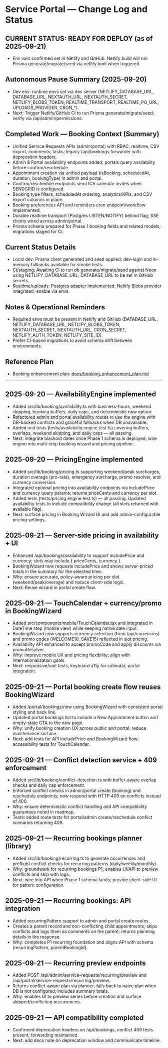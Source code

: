 # Service Portal — Change Log and Status

## CURRENT STATUS: READY FOR DEPLOY (as of 2025-09-21)
- Env vars confirmed set in Netlify and GitHub. Netlify build will run Prisma generate/migrate/seed via netlify.toml when triggered.

## Autonomous Pause Summary (2025-09-20)
- Dev env: runtime envs set via dev server (NETLIFY_DATABASE_URL, DATABASE_URL, NEXTAUTH_URL, NEXTAUTH_SECRET, NETLIFY_BLOBS_TOKEN, REALTIME_TRANSPORT, REALTIME_PG_URL, UPLOADS_PROVIDER, CRON_*).
- Next: Trigger Netlify/GitHub CI to run Prisma generate/migrate/seed; verify via /api/admin/permissions.

## Completed Work — Booking Context (Summary)
- Unified Service Requests APIs (admin/portal) with RBAC, realtime, CSV export, comments, tasks; legacy /api/bookings forwarder with deprecation headers.
- Admin & Portal availability endpoints added; portals query availability before confirm/reschedule.
- Appointment creation via unified payload (isBooking, scheduledAt, duration, bookingType) in admin and portal.
- Confirm/reschedule endpoints send ICS calendar invites when SENDGRID is configured.
- Booking type filters, scheduledAt ordering, analytics/KPIs, and CSV export columns in place.
- Booking preferences API and reminders cron endpoint/workflow implemented.
- Durable realtime transport (Postgres LISTEN/NOTIFY) behind flag; SSE clients wired across admin/portal.
- Prisma schema prepared for Phase 1 booking fields and related models; migrations staged for CI.

## Current Status Details
- Local dev: Prisma client generated and seed applied; dev-login and in-memory fallbacks available for smoke tests.
- CI/staging: Awaiting CI to run db generate/migrate/seed against Neon using NETLIFY_DATABASE_URL; DATABASE_URL to be set in GitHub secrets.
- Realtime/uploads: Postgres adapter implemented; Netlify Blobs provider integrated; enable via envs.

## Notes & Operational Reminders
- Required envs must be present in Netlify and GitHub (DATABASE_URL, NETLIFY_DATABASE_URL, NETLIFY_BLOBS_TOKEN, NEXTAUTH_SECRET, NEXTAUTH_URL, CRON_SECRET, NETLIFY_AUTH_TOKEN, NETLIFY_SITE_ID).
- Prefer CI-based migrations to avoid schema drift between environments.

## Reference Plan
- Booking enhancement plan: [docs/booking_enhancement_plan.md](./booking_enhancement_plan.md)

---

## 2025-09-20 — AvailabilityEngine implemented
- Added src/lib/booking/availability.ts with business-hours, weekend skipping, booking buffers, daily caps, and deterministic now option.
- Refactored admin and portal availability routes to use the engine with DB-backed conflicts and graceful fallbacks when DB unavailable.
- Added unit tests (tests/availability.engine.test.ts) covering buffers, overlaps, weekend skipping, and daily caps — all passing.
- Next: integrate blackout dates once Phase 1 schema is deployed; wire engine into multi-step booking wizard and pricing pipeline.

## 2025-09-20 — PricingEngine implemented
- Added src/lib/booking/pricing.ts supporting weekend/peak surcharges, duration overage (pro-rata), emergency surcharge, promo resolver, and currency conversion.
- Integrated optional pricing into availability endpoints via includePrice and currency query params; returns priceCents and currency per slot.
- Added tests (tests/pricing.engine.test.ts) — all passing. Updated availability tests to include compatibility change (all slots returned with available flag).
- Next: surface pricing in Booking Wizard UI and add admin-configurable pricing settings.

## 2025-09-21 — Server-side pricing in availability + UI
- Enhanced /api/bookings/availability to support includePrice and currency; slots may include { priceCents, currency }.
- BookingWizard now requests includePrice and shows server-priced totals in the summary for the selected time.
- Why: ensure accurate, policy-aware pricing per slot (weekend/peak/overage) and reduce client-side logic.
- Next: Reuse wizard in portal create flow.

## 2025-09-21 — TouchCalendar + currency/promo in BookingWizard
- Added src/components/mobile/TouchCalendar.tsx and integrated in DateTime step (mobile view) while keeping native date input.
- BookingWizard now supports currency selection (from /api/currencies) and promo codes (WELCOME10, SAVE15) reflected in slot pricing.
- Availability API enhanced to accept promoCode and apply discounts via promoResolver.
- Why: improve mobile UX and pricing flexibility; align with internationalization goals.
- Next: responsive/unit tests, keyboard a11y for calendar, portal integration.

## 2025-09-21 — Portal booking create flow reuses BookingWizard
- Added /portal/bookings/new using BookingWizard with consistent portal styling and back link.
- Updated portal bookings list to include a New Appointment button and empty-state CTA to the new page.
- Why: unify booking creation UX across public and portal; reduce maintenance surface.
- Next: add tests for API includePrice and BookingWizard flow; accessibility tests for TouchCalendar.

## 2025-09-21 — Conflict detection service + 409 enforcement
- Added src/lib/booking/conflict-detection.ts with buffer-aware overlap checks and daily cap enforcement.
- Enforced conflict checks in admin/portal create (booking) and reschedule endpoints; now respond with HTTP 409 on conflicts instead of 400.
- Why: ensure deterministic conflict handling and API compatibility guarantees noted in roadmap.
- Tests: added route tests for portal/admin create/reschedule conflict scenarios returning 409.

## 2025-09-21 — Recurring bookings planner (library)
- Added src/lib/booking/recurring.ts to generate occurrences and preflight conflict checks for recurring patterns (daily/weekly/monthly).
- Why: groundwork for recurring bookings P1; enables UI/API to preview conflicts and skip with logs.
- Next: wire into API when Phase 1 schema lands; provide client-side UI for pattern configuration.

## 2025-09-21 — Recurring bookings: API integration
- Added recurringPattern support to admin and portal create routes.
- Creates a parent record and non-conflicting child appointments; skips conflicts and logs them as comments on the parent; returns planning details in the response.
- Why: completes P1 recurring foundation and aligns API with schema (recurringPattern, parentBookingId).

## 2025-09-21 — Recurring preview endpoints
- Added POST /api/admin/service-requests/recurring/preview and /api/portal/service-requests/recurring/preview.
- Returns conflict-aware plan via planner; falls back to naive plan when DB is not configured; includes summary totals.
- Why: enables UI to preview series before creation and surface skipped/conflicting occurrences.

## 2025-09-21 — API compatibility completed
- Confirmed deprecation headers on /api/bookings, conflict 409 tests present; forwarding maintained.
- Next: add docs note on deprecation window and communicate timeline.
